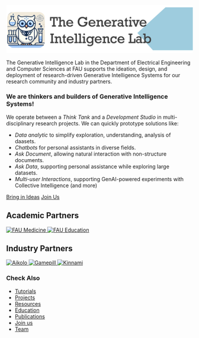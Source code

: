 ![GenI-Lab Banner](./images/icons/genilab-banner.png)

The Generative Intelligence Lab in the Department of Electrical Engineering and Computer Sciences at FAU supports the ideation, design, and deployment of research-driven Generative Intelligence Systems for our research community and industry partners.

### We are thinkers and builders of Generative Intelligence Systems!

We operate between a *Think Tank* and a *Development Studio* in multi-disciplinary research projects. 
We can quickly prototype solutions like:

* *Data analytic* to simplify exploration, understanding, analysis of daasets. 
* *Chatbots* for personal assistants in diverse fields.
* *Ask Document*, allowing natural interaction with non-structure documents. 
* *Ask Data*, supporting personal assistance while exploring large datasets.
* *Multi-user Interactions*, supporting GenAI-powered experiments with Collective Intelligence
(and more)


<div class="cta-buttons">
<a href="./projects.html" class="cta-button">Bring in Ideas</a>
<a href="./collaborate.html" class="cta-button">Join Us</a>
</div>


## Academic Partners

<main>
<div class="logo-tape-wrapper" data-logo-size="70">
  <a href="https://www.fau.edu/medicine/">
    <img src="../images/logos/fau-som.png" alt="FAU Medicine" />
  </a>
  <a href="https://www.fau.edu/education/">
    <img src="../images/logos/fau-coe.png" alt="FAU Education" />
  </a>
</div>
</main>

 ## Industry Partners
 
 <main>
 <div class="logo-tape-wrapper" data-logo-size="40">
   <a href="https://www.aikolo.com">
     <img src="../images/logos/aikolo.png" alt="Aikolo" />
   </a>
   <a href="https://gamepill.com">
     <img src="../images/logos/gamepill.png" alt="Gamepill" />
   </a>
   <a href="https://www.kinnami.com">
     <img src="../images/logos/kinammi.png" alt="Kinnami" />
   </a>
</div>
</main>

### Check Also

* [Tutorials](./knowledge.md#tutorials)
* [Projects](./projects.md)
* [Resources](./projects.md#resources) 
* [Education](./knowledge.md#education)
* [Publications](./knowledge.md#publications)
* [Join us](./collaborate.md)
* [Team](./people.html)


 


